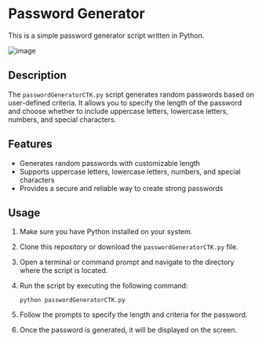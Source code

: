 # Password Generator

This is a simple password generator script written in Python.

![image](https://github.com/filip-h-999/Random-Password-Generator/assets/93609912/8ad43064-7efd-4b7e-972c-7e23bba62e88)

## Description

The `passwordGeneratorCTK.py` script generates random passwords based on user-defined criteria. It allows you to specify the length of the password and choose whether to include uppercase letters, lowercase letters, numbers, and special characters.

## Features

- Generates random passwords with customizable length
- Supports uppercase letters, lowercase letters, numbers, and special characters
- Provides a secure and reliable way to create strong passwords

## Usage

1. Make sure you have Python installed on your system.
2. Clone this repository or download the `passwordGeneratorCTK.py` file.
3. Open a terminal or command prompt and navigate to the directory where the script is located.
4. Run the script by executing the following command:

    ```shell
    python passwordGeneratorCTK.py
    ```

5. Follow the prompts to specify the length and criteria for the password.
6. Once the password is generated, it will be displayed on the screen.

